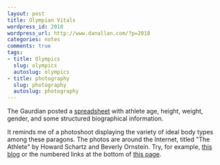 ```yaml
---
layout: post
title: Olympian Vitals
wordpress_id: 2018
wordpress_url: http://www.danallan.com/?p=2018
categories: notes
comments: true
tags:
- title: Olympics
  slug: olympics
  autoslug: olympics
- title: photography
  slug: photography
  autoslug: photography
---
```

The Gaurdian posted a [spreadsheet](https://docs.google.com/spreadsheet/lv?key=0AonYZs4MzlZbdHJ2TjFrNTNEVURFWkxtdHl6bm50YlE) with athlete age, height, weight, gender, and some structured biographical information.

It reminds me of a photoshoot displaying the variety of ideal body types among these paragons. The photos are around the Internet, titled "The Athlete" by Howard Schartz and Beverly Ornstein. Try, for example, [this blog](http://ninamatsumoto.wordpress.com/2010/12/18/athletic-body-diversity-reference-for-artists/) or the numbered links at the bottom of [this page](http://www.udel.edu/anthro/neitzel/supplemental%20sportsS09.htm).
